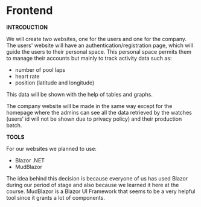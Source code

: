 # Frontend

**INTRODUCTION**

We will create two websites, one for the users and one for the company. The users' website will have an authentication/registration page, which will guide the users to their personal space. This personal space permits them to manage their accounts but mainly to track activity data such as:
 - number of pool laps
 - heart rate
 - position (latitude and longitude)

This data will be shown with the help of tables and graphs.     

The company website will be made in the same way except for the homepage where the admins can see all the data retrieved by the watches (users' id will not be shown due to privacy policy) and their production batch.

**TOOLS**

For our websites we planned to use:
 - Blazor .NET
 - MudBlazor

The idea behind this decision is because everyone of us has used Blazor during our period of stage and also because we learned it here at the course.
MudBlazor is a Blazor UI Framework that seems to be a very helpful tool since it grants a lot of components.

